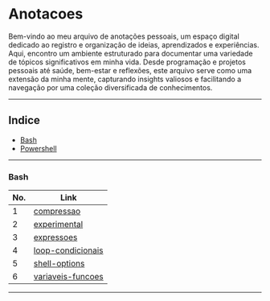 # Anotacoes

Bem-vindo ao meu arquivo de anotações pessoais, um espaço digital dedicado ao registro e organização de ideias, aprendizados e experiências. Aqui, encontro um ambiente estruturado para documentar uma variedade de tópicos significativos em minha vida. Desde programação e projetos pessoais até saúde, bem-estar e reflexões, este arquivo serve como uma extensão da minha mente, capturando insights valiosos e facilitando a navegação por uma coleção diversificada de conhecimentos.

---

## Indice

* [Bash](#Bash)
* [Powershell](#Powershell)

---

### Bash

No.|Link
---|---
1 | [compressao](https://github.com/lenoscoper/anotacoes/blob/main/bash/compressao.md)
2 | [experimental](https://github.com/lenoscoper/anotacoes/blob/main/bash/experimental.md)
3 | [expressoes](https://github.com/lenoscoper/anotacoes/blob/main/bash/expressoes.md)
4 | [loop-condicionais](https://github.com/lenoscoper/anotacoes/blob/main/bash/loop-condicionais.md)
5 | [shell-options](https://github.com/lenoscoper/anotacoes/blob/main/bash/shell-options.md)
6 | [variaveis-funcoes](https://github.com/lenoscoper/anotacoes/blob/main/bash/variaveis-funcoes.md)

---
